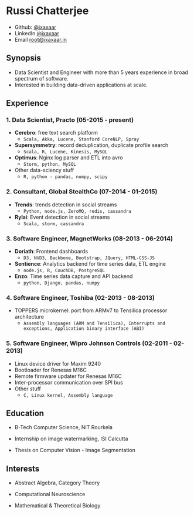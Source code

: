 
# Russi Chatterjee

- Github: [@ixaxaar](https://github.com/ixaxaar)
- LinkedIn [@ixaxaar](https://in.linkedin.com/in/ixaxaar)
- Email root@ixaxaar.in

## Synopsis

- Data Scientist and Engineer with more than 5 years experience in broad spectrum of software.
- Interested in building data-driven applications at scale.

## Experience

### 1. Data Scientist, Practo (05-2015 - present)
  - **Cerebro**: free text search platform
    - `Scala, Akka, Lucene, Stanford CoreNLP, Spray`
  - **Supersymmetry**: record deduplication, duplicate profile search
    - `Scala, R, Lucene, Kinesis, MySQL`
  - **Optimus**: Nginx log parser and ETL into avro
    - `Storm, python, MySQL`
  - Other data-sciency stuff
    - `R, python - pandas, numpy, scipy`

### 2. Consultant, Global StealthCo (07-2014 - 01-2015)
  - **Trends**: trends detection in social streams
    - `Python, node.js, ZeroMQ, redis, cassandra`
  - **Rylai**: Event detection in social streams
    - `Scala, storm, cassandra`

### 3. Software Engineer, MagnetWorks (08-2013 - 06-2014)
  - **Doriath**: Frontend dashboards
    - `D3, NVD3, Backbone, Bootstrap, JQuery, HTML-CSS-JS`
  - **Sentience**: Analytics backend for time series data, ETL engine
    - `node.js, R, CouchDB, PostgreSQL`
  - **Enzo**: Time series data capture and API backend
    - `python, Django, pandas, numpy`

### 4. Software Engineer, Toshiba (02-2013 - 08-2013)
  - TOPPERS microkernel: port from ARMv7 to Tensilica processor architecture
    - `Assembly languages (ARM and Tensilica), Interrupts and exceptions, Application binary interface (ABI)`

### 5. Software Engineer, Wipro Johnson Controls (02-2011 - 02-2013)
  - Linux device driver for Maxim 9240
  - Bootloader for Renesas M16C
  - Remote firmware updater for Renesas M16C
  - Inter-processor communication over SPI bus
  - Other stuff
    - `C, Linux kernel, Assembly language`


## Education

- B-Tech Computer Science, NIT Rourkela

- Internship on image watermarking, ISI Calcutta

- Thesis on Computer Vision - Image Segmentation

## Interests

- Abstract Algebra, Category Theory

- Computational Neuroscience

- Mathematical & Theoretical Biology
